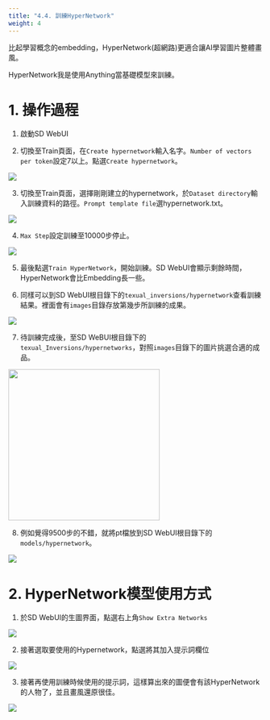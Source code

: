 ```yaml
---
title: "4.4. 訓練HyperNetwork"
weight: 4
---
```


比起學習概念的embedding，HyperNetwork(超網路)更適合讓AI學習圖片整體畫風。

HyperNetwork我是使用Anything當基礎模型來訓練。


# 1. 操作過程

1. 啟動SD WebUI

2. 切換至Train頁面，在`Create hypernetwork`輸入名字。`Number of vectors per token`設定7以上。點選`Create hypernetwork`。

![](../../images/tnshVE0.avif)

3. 切換至Train頁面，選擇剛剛建立的hypernetwork，於`Dataset directory`輸入訓練資料的路徑。`Prompt template file`選hypernetwork.txt。

![](../../images/mCq34WG.avif)

4. `Max Step`設定訓練至10000步停止。

![](../../images/yst6sdF.avif)

5. 最後點選`Train HyperNetwork`，開始訓練。SD WebUI會顯示剩餘時間，HyperNetwork會比Embedding長一些。

6. 同樣可以到SD WebUI根目錄下的`texual_inversions/hypernetwork`查看訓練結果。裡面會有`images`目錄存放第幾步所訓練的成果。

![](../../images/hb3WWs4.avif)

7. 待訓練完成後，至SD WeBUI根目錄下的`texual_Inversions/hypernetworks`，對照`images`目錄下的圖片挑選合適的成品。

<img src=../../images/HPCNRlD.avif alt="" width=300>

8. 例如覺得9500步的不錯，就將pt檔放到SD WebUI根目錄下的`models/hypernetwork`。

![](../../images/rmkIxpG.avif)


# 2. HyperNetwork模型使用方式

1. 於SD WebUI的生圖界面，點選右上角`Show Extra Networks`

![](../../images/lLGiqZ6.avif)

2. 接著選取要使用的Hypernetwork，點選將其加入提示詞欄位

![](../../images/Cx5qWKp.avif)

3. 接著再使用訓練時候使用的提示詞，這樣算出來的圖便會有該HyperNetwork的人物了，並且畫風還原很佳。

![](../../images/gERLA6M.avif)

